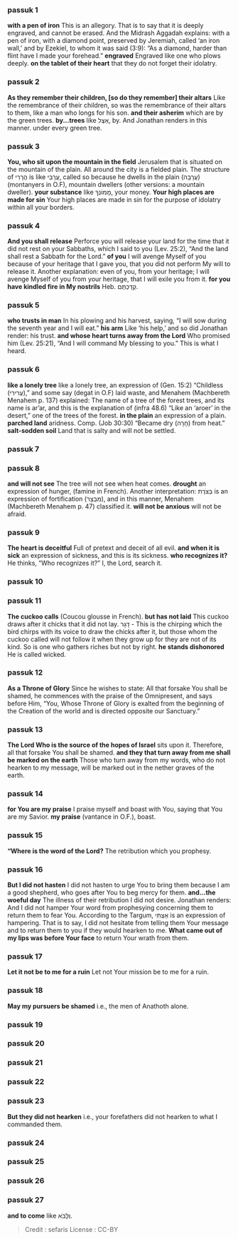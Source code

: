 
### passuk 1
<b>with a pen of iron</b> This is an allegory. That is to say that it is deeply engraved, and cannot be erased. And the Midrash Aggadah explains: with a pen of iron, with a diamond point, preserved by Jeremiah, called ‘an iron wall,’ and by Ezekiel, to whom it was said (3:9): “As a diamond, harder than flint have I made your forehead.”
<b>engraved</b> Engraved like one who plows deeply.
<b>on the tablet of their heart</b> that they do not forget their idolatry.

### passuk 2
<b>As they remember their children, [so do they remember] their altars</b> Like the remembrance of their children, so was the remembrance of their altars to them, like a man who longs for his son.
<b>and their asherim</b> which are by the green trees. <b>by...trees</b> like אֵצֶּל, by. And Jonathan renders in this manner. under every green tree.

### passuk 3
<b>You, who sit upon the mountain in the field</b> Jerusalem that is situated on the mountain of the plain. All around the city is a fielded plain. The structure of הֲרָרִי is like עֲרָבִי, called so because he dwells in the plain (עֲרָבָה) (montanyers in O.F), mountain dwellers (other versions: a mountain dweller).
<b>your substance</b> like מָמוֹנְךָ, your money.
<b>Your high places are made for sin</b> Your high places are made in sin for the purpose of idolatry within all your borders.

### passuk 4
<b>And you shall release</b> Perforce you will release your land for the time that it did not rest on your Sabbaths, which I said to you (Lev. 25:2), “And the land shall rest a Sabbath for the Lord.”
<b>of you</b> I will avenge Myself of you because of your heritage that I gave you, that you did not perform My will to release it. Another explanation: even of you, from your heritage; I will avenge Myself of you from your heritage, that I will exile you from it.
<b>for you have kindled fire in My nostrils</b> Heb. קְדַכְתֶּם.

### passuk 5
<b>who trusts in man</b> In his plowing and his harvest, saying, “I will sow during the seventh year and I will eat.”
<b>his arm</b> Like ‘his help,’ and so did Jonathan render: his trust.
<b>and whose heart turns away from the Lord</b> Who promised him (Lev. 25:21), “And I will command My blessing to you.” This is what I heard.

### passuk 6
<b>like a lonely tree</b> like a lonely tree, an expression of (Gen. 15:2) “Childless (עֲרִירִי),” and some say (degat in O.F) laid waste, and Menahem (Machbereth Menahem p. 137) explained: The name of a tree of the forest trees, and its name is ar’ar, and this is the explanation of (infra 48.6) “Like an ‘aroer’ in the desert,” one of the trees of the forest.
<b>in the plain</b> an expression of a plain.
<b>parched land</b> aridness. Comp. (Job 30:30) “Became dry (חָרָה) from heat.”
<b>salt-sodden soil</b> Land that is salty and will not be settled.

### passuk 7

### passuk 8
<b>and will not see</b> The tree will not see when heat comes.
<b>drought</b> an expression of hunger, (famine in French). Another interpretation: בַּצֹרֶת is an expression of fortification (מִבְצָר), and in this manner, Menahem (Machbereth Menahem p. 47) classified it.
<b>will not be anxious</b> will not be afraid.

### passuk 9
<b>The heart is deceitful</b> Full of pretext and deceit of all evil.
<b>and when it is sick</b> an expression of sickness, and this is its sickness.
<b>who recognizes it?</b> He thinks, “Who recognizes it?” I, the Lord, search it.

### passuk 10

### passuk 11
<b>The cuckoo calls</b> (Coucou glousse in French).
<b>but has not laid</b> This cuckoo draws after it chicks that it did not lay. דָגָר - This is the chirping which the bird chirps with its voice to draw the chicks after it, but those whom the cuckoo called will not follow it when they grow up for they are not of its kind. So is one who gathers riches but not by right.
<b>he stands dishonored</b> He is called wicked.

### passuk 12
<b>As a Throne of Glory</b> Since he wishes to state: All that forsake You shall be shamed, he commences with the praise of the Omnipresent, and says before Him, “You, Whose Throne of Glory is exalted from the beginning of the Creation of the world and is directed opposite our Sanctuary.”

### passuk 13
<b>The Lord Who is the source of the hopes of Israel</b> sits upon it. Therefore, all that forsake You shall be shamed.
<b>and they that turn away from me shall be marked on the earth</b> Those who turn away from my words, who do not hearken to my message, will be marked out in the nether graves of the earth.

### passuk 14
<b>for You are my praise</b> I praise myself and boast with You, saying that You are my Savior.
<b>my praise</b> (vantance in O.F.), boast.

### passuk 15
<b>“Where is the word of the Lord?</b> The retribution which you prophesy.

### passuk 16
<b>But I did not hasten</b> I did not hasten to urge You to bring them because I am a good shepherd, who goes after You to beg mercy for them.
<b>and...the woeful day</b> The illness of their retribution I did not desire. Jonathan renders: And I did not hamper Your word from prophesying concerning them to return them to fear You. According to the Targum, אַצְתִּי is an expression of hampering. That is to say, I did not hesitate from telling them Your message and to return them to you if they would hearken to me.
<b>What came out of my lips was before Your face</b> to return Your wrath from them.

### passuk 17
<b>Let it not be to me for a ruin</b> Let not Your mission be to me for a ruin.

### passuk 18
<b>May my pursuers be shamed</b> i.e., the men of Anathoth alone.

### passuk 19

### passuk 20

### passuk 21

### passuk 22

### passuk 23
<b>But they did not hearken</b> i.e., your forefathers did not hearken to what I commanded them.

### passuk 24

### passuk 25

### passuk 26

### passuk 27
<b>and to come</b> like וְלָבֹא.

>Credit : sefaris
>License : CC-BY